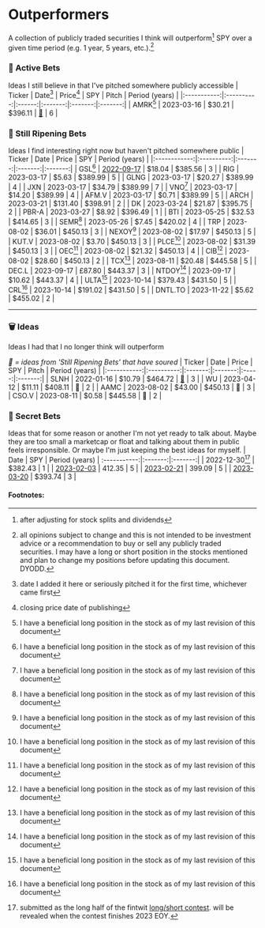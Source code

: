 # Outperformers
A collection of publicly traded securities I think will outperform[^outperform] SPY over a given time period (e.g. 1 year, 5 years, etc.).[^disclosure]
### 🚀 Active Bets
Ideas I still believe in that I've pitched somewhere publicly accessible
| Ticker    | Date[^date] | Price[^price] | SPY | Pitch | Period (years) |
|:-----------:|:----------:|:------:|:-------:|:-------:|:-------:|
| AMRK[^long] | 2023-03-16 | $30.21 | $396.11 | [🎤](https://twitter.com/astridwilde1/status/1636556909120753664 "Twitter Spaces pitch") | 6 |

### 🍍 Still Ripening Bets
Ideas I find interesting right now but haven't pitched somewhere public
| Ticker       | Date       | Price   | SPY     | Period (years) |
|:------------:|:----------:|:-------:|:-------:|:-------:|
| GSL[^long]   | [2022-09-17](https://twitter.com/astridwilde1/status/1571160944692334598) | $18.04 | $385.56 | 3 |
| RIG          | 2023-03-17 | $5.63	   | $389.99 | 5 |
| GLNG         | 2023-03-17 | $20.27	 | $389.99 | 4 |
| JXN          | 2023-03-17 | $34.79	 | $389.99 | 7 |
| VNO[^long]   | 2023-03-17 | $14.20	 | $389.99 | 4 |
| AFM.V        | 2023-03-17 | $0.71    | $389.99 | 5 |
| ARCH         | 2023-03-21 | $131.40  | $398.91 | 2 |
| DK           | 2023-03-24 | $21.87   | $395.75 | 2 |
| PBR-A        | 2023-03-27 | $8.92    | $396.49 | 1 |
| BTI          | 2023-05-25 | $32.53   | $414.65 | 3 |
| SEMR[^long]  | 2023-05-26 | $7.45    | $420.02 | 4 |
| TRP          | 2023-08-02 | $36.01   | $450.13 | 3 |
| NEXOY[^long] | 2023-08-02 | $17.97   | $450.13 | 5 |
| KUT.V        | 2023-08-02 | $3.70    | $450.13 | 3 |
| PLCE[^long]  | 2023-08-02 | $31.39   | $450.13 | 3 |
| OEC[^long]   | 2023-08-02 | $21.32   | $450.13 | 4 |
| CIB[^long]   | 2023-08-02 | $28.60   | $450.13 | 2 |
| TCX[^long]   | 2023-08-11 | $20.48   | $445.58 | 5 |
| DEC.L        | 2023-09-17 | £87.80   | $443.37 | 3 |
| NTDOY[^long] | 2023-09-17 | $10.62   | $443.37 | 4 |
| ULTA[^long]  | 2023-10-14 | $379.43  | $431.50 | 5 |
| CRL[^long]   | 2023-10-14 | $191.02  | $431.50 | 5 |
| DNTL.TO      | 2023-11-22 | $5.62    | $455.02 | 2 |

---

### 🗑️ Ideas
Ideas I had that I no longer think will outperform

*🍋 = ideas from 'Still Ripening Bets' that have soured*
| Ticker      | Date       | Price   | SPY     | Pitch | Period (years) |
|:-----------:|:----------:|:-------:|:-------:|:-----:|:-------:|
| SLNH        | 2022-01-16 | $10.79   | $464.72 | [📝](https://astridwilde.substack.com/p/soluna "Soluna Write-Up") | 3 |
| WU          | 2023-04-12 | $11.11   | $408.11 | 🍋 | 2 |
| AAMC        | 2023-08-02 | $43.00   | $450.13 | 🍋 | 3 |
| CSO.V       | 2023-08-11 | $0.58    | $445.58 | 🍋 | 2 |

### 🙊 Secret Bets
Ideas that for some reason or another I'm not yet ready to talk about. Maybe they are too small a marketcap or float and talking about them in public feels irresponsible. Or maybe I'm just keeping the best ideas for myself.
| Date       | SPY     | Period (years) |
:-----------:|:-------:|:-------:|
| 2022-12-30[^competition] | $382.43 | 1 |
| [2023-02-03](https://twitter.com/astridwilde1/status/1621603943326547968 "Encrypted Tweet") | 412.35 | 5 |
| [2023-02-21](https://twitter.com/astridwilde1/status/1628168931537215489 "Encrypted Tweet") | 399.09 | 5 |
| [2023-03-20](https://twitter.com/astridwilde1/status/1638046033744908289 "Encrypted Tweet") | $393.74 | 3 |


#### Footnotes:
[^outperform]: after adjusting for stock splits and dividends
[^disclosure]: all opinions subject to change and this is not intended to be investment advice or a recommendation to buy or sell any publicly traded securities. I may have a long or short position in the stocks mentioned and plan to change my positions before updating this document. DYODD.
[^date]: date I added it here or seriously pitched it for the first time, whichever came first
[^price]: closing price date of publishing
[^long]: I have a beneficial long position in the stock as of my last revision of this document
[^competition]: submitted as the long half of the fintwit [long/short contest](https://twitter.com/schaudenfraud/status/1607136785678606342). will be revealed when the contest finishes 2023 EOY.
